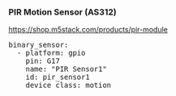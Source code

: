 ### PIR Motion Sensor (AS312)

https://shop.m5stack.com/products/pir-module

<pre>
binary_sensor:
  - platform: gpio
    pin: G17
    name: "PIR Sensor1"
    id: pir_sensor1
    device_class: motion
</pre>
